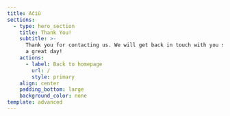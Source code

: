 ```yaml
---
title: Ačiū
sections:
  - type: hero_section
    title: Thank You!
    subtitle: >-
      Thank you for contacting us. We will get back in touch with you soon. Have
      a great day!
    actions:
      - label: Back to homepage
        url: /
        style: primary
    align: center
    padding_bottom: large
    background_color: none
template: advanced
---
```

